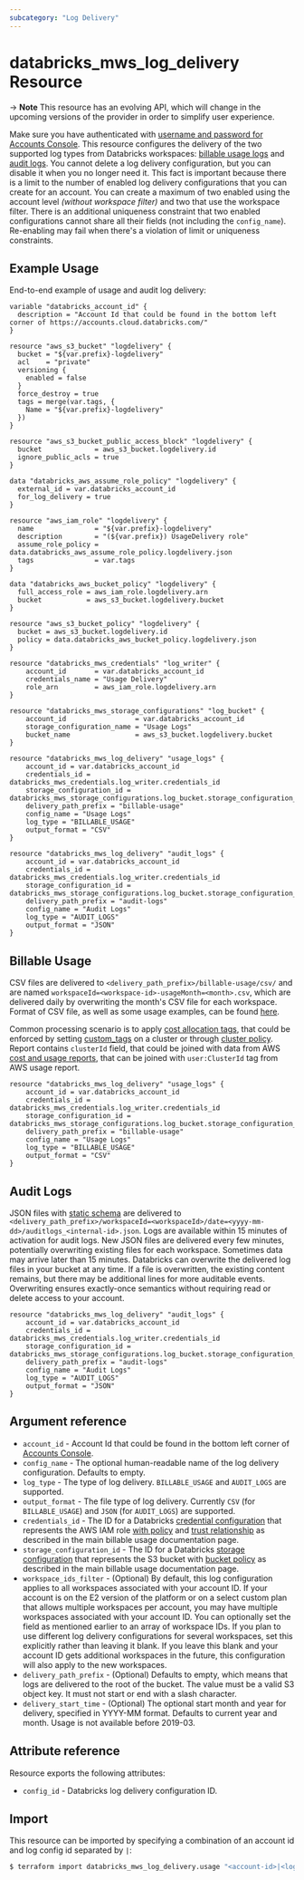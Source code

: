 ```yaml
---
subcategory: "Log Delivery"
---
```

# databricks_mws_log_delivery Resource

-> **Note** This resource has an evolving API, which will change in the upcoming versions of the provider in order to simplify user experience.

Make sure you have authenticated with [username and password for Accounts Console](../guides/aws-workspace.md). This resource configures the delivery of the two supported log types from Databricks workspaces: [billable usage logs](https://docs.databricks.com/administration-guide/account-settings/billable-usage-delivery.html) and [audit logs](https://docs.databricks.com/administration-guide/account-settings/audit-logs.html). You cannot delete a log delivery configuration, but you can disable it when you no longer need it. This fact is important because there is a limit to the number of enabled log delivery configurations that you can create for an account. You can create a maximum of two enabled using the account level *(without workspace filter)* and two that use the workspace filter. There is an additional uniqueness constraint that two enabled configurations cannot share all their fields (not including the `config_name`). Re-enabling may fail when there's a violation of limit or uniqueness constraints.

## Example Usage

End-to-end example of usage and audit log delivery:

```hcl
variable "databricks_account_id" {
  description = "Account Id that could be found in the bottom left corner of https://accounts.cloud.databricks.com/"
}

resource "aws_s3_bucket" "logdelivery" {
  bucket = "${var.prefix}-logdelivery"
  acl    = "private"
  versioning {
    enabled = false
  }
  force_destroy = true
  tags = merge(var.tags, {
    Name = "${var.prefix}-logdelivery"
  })
}

resource "aws_s3_bucket_public_access_block" "logdelivery" {
  bucket             = aws_s3_bucket.logdelivery.id
  ignore_public_acls = true
}

data "databricks_aws_assume_role_policy" "logdelivery" {
  external_id = var.databricks_account_id
  for_log_delivery = true
}

resource "aws_iam_role" "logdelivery" {
  name               = "${var.prefix}-logdelivery"
  description        = "(${var.prefix}) UsageDelivery role"
  assume_role_policy = data.databricks_aws_assume_role_policy.logdelivery.json
  tags               = var.tags
}

data "databricks_aws_bucket_policy" "logdelivery" {
  full_access_role = aws_iam_role.logdelivery.arn
  bucket           = aws_s3_bucket.logdelivery.bucket
}

resource "aws_s3_bucket_policy" "logdelivery" {
  bucket = aws_s3_bucket.logdelivery.id
  policy = data.databricks_aws_bucket_policy.logdelivery.json
}

resource "databricks_mws_credentials" "log_writer" {
    account_id       = var.databricks_account_id
    credentials_name = "Usage Delivery"
    role_arn         = aws_iam_role.logdelivery.arn
}

resource "databricks_mws_storage_configurations" "log_bucket" {
    account_id                 = var.databricks_account_id
    storage_configuration_name = "Usage Logs"
    bucket_name                = aws_s3_bucket.logdelivery.bucket
}

resource "databricks_mws_log_delivery" "usage_logs" {
    account_id = var.databricks_account_id
    credentials_id = databricks_mws_credentials.log_writer.credentials_id
    storage_configuration_id = databricks_mws_storage_configurations.log_bucket.storage_configuration_id
    delivery_path_prefix = "billable-usage"
    config_name = "Usage Logs"
    log_type = "BILLABLE_USAGE"
    output_format = "CSV"
}

resource "databricks_mws_log_delivery" "audit_logs" {
    account_id = var.databricks_account_id
    credentials_id = databricks_mws_credentials.log_writer.credentials_id
    storage_configuration_id = databricks_mws_storage_configurations.log_bucket.storage_configuration_id
    delivery_path_prefix = "audit-logs"
    config_name = "Audit Logs"
    log_type = "AUDIT_LOGS"
    output_format = "JSON"
}
```

## Billable Usage

CSV files are delivered to `<delivery_path_prefix>/billable-usage/csv/` and are named `workspaceId=<workspace-id>-usageMonth=<month>.csv`, which are delivered daily by overwriting the month's CSV file for each workspace. Format of CSV file, as well as some usage examples, can be found [here](https://docs.databricks.com/administration-guide/account-settings/usage.html#download-usage-as-a-csv-file).

Common processing scenario is to apply [cost allocation tags](https://docs.aws.amazon.com/awsaccountbilling/latest/aboutv2/cost-alloc-tags.html), that could be enforced by setting [custom_tags](cluster.md#custom_tags) on a cluster or through [cluster policy](cluster_policy.md). Report contains `clusterId` field, that could be joined with data from AWS [cost and usage reports](https://docs.aws.amazon.com/cur/latest/userguide/cur-create.html), that can be joined with `user:ClusterId` tag from AWS usage report.

```hcl
resource "databricks_mws_log_delivery" "usage_logs" {
    account_id = var.databricks_account_id
    credentials_id = databricks_mws_credentials.log_writer.credentials_id
    storage_configuration_id = databricks_mws_storage_configurations.log_bucket.storage_configuration_id
    delivery_path_prefix = "billable-usage"
    config_name = "Usage Logs"
    log_type = "BILLABLE_USAGE"
    output_format = "CSV"
}
```

## Audit Logs

JSON files with [static schema](https://docs.databricks.com/administration-guide/account-settings/audit-logs.html#audit-log-schema) are delivered to `<delivery_path_prefix>/workspaceId=<workspaceId>/date=<yyyy-mm-dd>/auditlogs_<internal-id>.json`. Logs are available within 15 minutes of activation for audit logs. New JSON files are delivered every few minutes, potentially overwriting existing files for each workspace. Sometimes data may arrive later than 15 minutes. Databricks can overwrite the delivered log files in your bucket at any time. If a file is overwritten, the existing content remains, but there may be additional lines for more auditable events. Overwriting ensures exactly-once semantics without requiring read or delete access to your account.

```hcl
resource "databricks_mws_log_delivery" "audit_logs" {
    account_id = var.databricks_account_id
    credentials_id = databricks_mws_credentials.log_writer.credentials_id
    storage_configuration_id = databricks_mws_storage_configurations.log_bucket.storage_configuration_id
    delivery_path_prefix = "audit-logs"
    config_name = "Audit Logs"
    log_type = "AUDIT_LOGS"
    output_format = "JSON"
}
```

## Argument reference

* `account_id` - Account Id that could be found in the bottom left corner of [Accounts Console](https://accounts.cloud.databricks.com/).
* `config_name` - The optional human-readable name of the log delivery configuration. Defaults to empty.
* `log_type` - The type of log delivery. `BILLABLE_USAGE` and `AUDIT_LOGS` are supported.
* `output_format` - The file type of log delivery. Currently `CSV` (for `BILLABLE_USAGE`) and `JSON` (for `AUDIT_LOGS`) are supported.
* `credentials_id` - The ID for a Databricks [credential configuration](mws_credentials.md) that represents the AWS IAM role [with policy](../data-sources/aws_assume_role_policy.md) and [trust relationship](../data-sources/aws_assume_role_policy.md) as described in the main billable usage documentation page.
* `storage_configuration_id` - The ID for a Databricks [storage configuration](mws_storage_configurations.md) that represents the S3 bucket with [bucket policy](../data-sources/aws_bucket_policy.md) as described in the main billable usage documentation page.
* `workspace_ids_filter` - (Optional) By default, this log configuration applies to all workspaces associated with your account ID. If your account is on the E2 version of the platform or on a select custom plan that allows multiple workspaces per account, you may have multiple workspaces associated with your account ID. You can optionally set the field as mentioned earlier to an array of workspace IDs. If you plan to use different log delivery configurations for several workspaces, set this explicitly rather than leaving it blank. If you leave this blank and your account ID gets additional workspaces in the future, this configuration will also apply to the new workspaces.
* `delivery_path_prefix` - (Optional) Defaults to empty, which means that logs are delivered to the root of the bucket. The value must be a valid S3 object key. It must not start or end with a slash character.
* `delivery_start_time` - (Optional) The optional start month and year for delivery, specified in YYYY-MM format. Defaults to current year and month. Usage is not available before 2019-03.

## Attribute reference

Resource exports the following attributes:

* `config_id` - Databricks log delivery configuration ID.

## Import

This resource can be imported by specifying a combination of an account id and log config id separated by `|`:

```bash
$ terraform import databricks_mws_log_delivery.usage "<account-id>|<log-config-id>"
```
